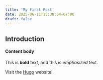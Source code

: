 ```yaml
---
title: 'My First Post'
date: 2025-06-11T15:38:54-07:00
draft: false
---
```


## Introduction

#### Content body
This is **bold** text, and this is *emphasized* text.

Visit the [Hugo](https://gohugo.io) website!
